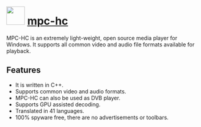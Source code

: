 ﻿# <img src="https://cdn.rawgit.com/chocolatey/chocolatey-coreteampackages/18bc5fef22a657d3632d88b1366126201b3b39bc/icons/mpc-hc.png" width="48" height="48"/> [mpc-hc](https://chocolatey.org/packages/mpc-hc)


MPC-HC is an extremely light-weight, open source media player for Windows. It supports all common video and audio file formats available for playback.

## Features

- It is written in C++.
- Supports common video and audio formats.
- MPC-HC can also be used as DVB player.
- Supports GPU assisted decoding.
- Translated in 41 languages.
- 100% spyware free, there are no advertisements or toolbars.

